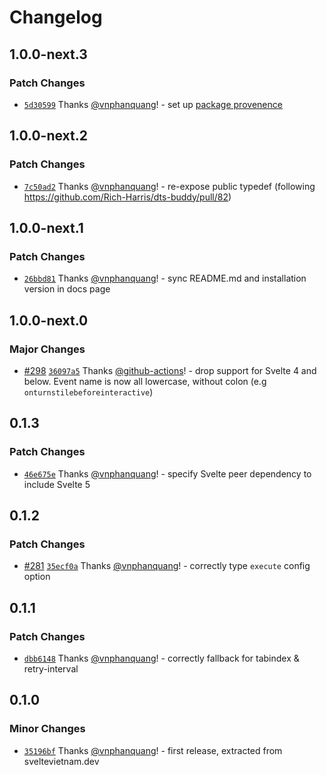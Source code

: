 # Changelog

## 1.0.0-next.3

### Patch Changes

- [`5d30599`](https://github.com/vnphanquang/svelte-put/commit/5d3059929a1846fae63e8e35a1423544321f55cc) Thanks [@vnphanquang](https://github.com/vnphanquang)! - set up [package provenence](https://docs.npmjs.com/generating-provenance-statements#publishing-packages-with-provenance-via-github-actions)

## 1.0.0-next.2

### Patch Changes

- [`7c50ad2`](https://github.com/vnphanquang/svelte-put/commit/7c50ad2177f8172414f3a178902898f5f43644af) Thanks [@vnphanquang](https://github.com/vnphanquang)! - re-expose public typedef (following https://github.com/Rich-Harris/dts-buddy/pull/82)

## 1.0.0-next.1

### Patch Changes

- [`26bbd81`](https://github.com/vnphanquang/svelte-put/commit/26bbd813c1e65ead04d5d6bcb29b97a34045646b) Thanks [@vnphanquang](https://github.com/vnphanquang)! - sync README.md and installation version in docs page

## 1.0.0-next.0

### Major Changes

- [#298](https://github.com/vnphanquang/svelte-put/pull/298) [`36097a5`](https://github.com/vnphanquang/svelte-put/commit/36097a53784177bd671d334bf96d8c8385e44b10) Thanks [@github-actions](https://github.com/apps/github-actions)! - drop support for Svelte 4 and below. Event name is now all lowercase, without colon (e.g `onturnstilebeforeinteractive`)

## 0.1.3

### Patch Changes

- [`46e675e`](https://github.com/vnphanquang/svelte-put/commit/46e675e05e87ca042af231cd059dc944cd6080d5) Thanks [@vnphanquang](https://github.com/vnphanquang)! - specify Svelte peer dependency to include Svelte 5

## 0.1.2

### Patch Changes

- [#281](https://github.com/vnphanquang/svelte-put/pull/281) [`35ecf0a`](https://github.com/vnphanquang/svelte-put/commit/35ecf0ac8e9d15691eadde3ccd5dd14dd4207f31) Thanks [@vnphanquang](https://github.com/vnphanquang)! - correctly type `execute` config option

## 0.1.1

### Patch Changes

- [`dbb6148`](https://github.com/vnphanquang/svelte-put/commit/dbb6148b3b07ee451ce565706e82b75773bc27ce) Thanks [@vnphanquang](https://github.com/vnphanquang)! - correctly fallback for tabindex & retry-interval

## 0.1.0

### Minor Changes

- [`35196bf`](https://github.com/vnphanquang/svelte-put/commit/35196bf85bd524d1c61f409de2964d2e96209722) Thanks [@vnphanquang](https://github.com/vnphanquang)! - first release, extracted from sveltevietnam.dev
